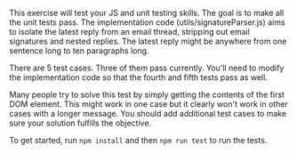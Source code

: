 This exercise will test your JS and unit testing skills. The goal is to make all the unit tests pass. 
The implementation code (utils/signatureParser.js) aims to isolate the latest reply from an email thread, stripping out email signatures and nested replies. The latest reply might be anywhere from one sentence long to ten paragraphs long.

There are 5 test cases. Three of them pass currently. You'll need to modify the implementation code so that the fourth and fifth tests pass as well.

Many people try to solve this test by simply getting the contents of the first DOM element. This might work in one case but it clearly won't work in other cases with a longer message. You should add additional test cases to make sure your solution fulfills the objective.

To get started, run `npm install`
and then `npm run test` to run the tests.
